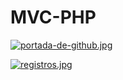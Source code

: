 #                                                           MVC-PHP

[![portada-de-github.jpg](https://i.postimg.cc/9FWGCPwV/portada-de-github.jpg)](https://postimg.cc/hh5J0d03)

[![registros.jpg](https://i.postimg.cc/TP81YGNm/registros.jpg)](https://postimg.cc/RWR4grBV)
